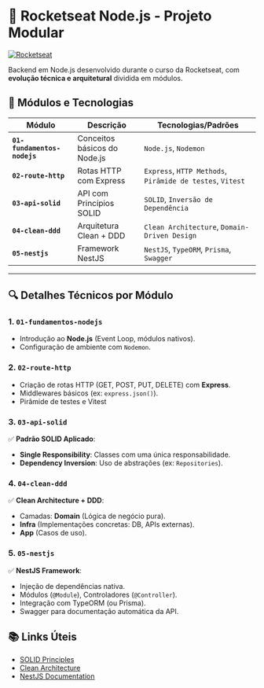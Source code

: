 # 🚀 Rocketseat Node.js - Projeto Modular  

[![Rocketseat](https://img.shields.io/badge/Certificado-Rocketseat-8257E5?style=flat-square)](https://app.rocketseat.com.br/certificates/58914eb6-f137-479e-953f-9c7e297de583)

Backend em Node.js desenvolvido durante o curso da Rocketseat, com **evolução técnica e arquitetural** dividida em módulos.  

## 🤖 Módulos e Tecnologias  

| Módulo                  | Descrição                          | Tecnologias/Padrões                  |  
|-------------------------|------------------------------------|---------------------------------------|  
| **`01-fundamentos-nodejs`** | Conceitos básicos do Node.js      | `Node.js`, `Nodemon`                |  
| **`02-route-http`**         | Rotas HTTP com Express            | `Express`, `HTTP Methods`, `Pirâmide de testes`, `Vitest`          |  
| **`03-api-solid`**          | API com Princípios SOLID          | `SOLID`, `Inversão de Dependência`  |  
| **`04-clean-ddd`**          | Arquitetura Clean + DDD           | `Clean Architecture`, `Domain-Driven Design` |  
| **`05-nestjs`**             | Framework NestJS                  | `NestJS`, `TypeORM`, `Prisma`, `Swagger`      |  

---

## 🔍 Detalhes Técnicos por Módulo  

### **1. `01-fundamentos-nodejs`**  
- Introdução ao **Node.js** (Event Loop, módulos nativos).  
- Configuração de ambiente com `Nodemon`.  

### **2. `02-route-http`**  
- Criação de rotas HTTP (GET, POST, PUT, DELETE) com **Express**.  
- Middlewares básicos (ex: `express.json()`).
- Pirâmide de testes e Vitest

### **3. `03-api-solid`**  
✅ **Padrão SOLID Aplicado**:  
- **Single Responsibility**: Classes com uma única responsabilidade.  
- **Dependency Inversion**: Uso de abstrações (ex: `Repositories`).  

### **4. `04-clean-ddd`**
✅ **Clean Architecture + DDD**:    
- Camadas: **Domain** (Lógica de negócio pura).
- **Infra** (Implementações concretas: DB, APIs externas).
- **App** (Casos de uso).

### **5. `05-nestjs`**
✅ **NestJS Framework**:   
- Injeção de dependências nativa.
- Módulos (`@Module`), Controladores (`@Controller`).
- Integração com TypeORM (ou Prisma).
- Swagger para documentação automática da API.


## 📚 Links Úteis  

- [SOLID Principles](https://medium.com/backticks-tildes/the-s-o-l-i-d-principles-in-pictures-b34ce2f1e898)  
- [Clean Architecture](https://blog.cleancoder.com/uncle-bob/2012/08/13/the-clean-architecture.html)  
- [NestJS Documentation](https://docs.nestjs.com/)  
